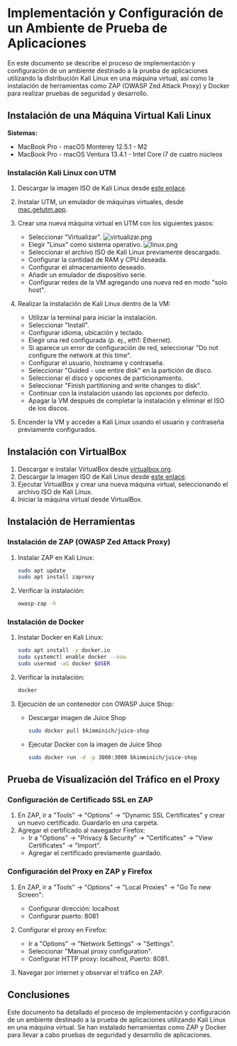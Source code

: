 
# Implementación y Configuración de un Ambiente de Prueba de Aplicaciones

En este documento se describe el proceso de implementación y configuración de un ambiente destinado a la prueba de aplicaciones utilizando la distribución Kali Linux en una máquina virtual, así como la instalación de herramientas como ZAP (OWASP Zed Attack Proxy) y Docker para realizar pruebas de seguridad y desarrollo.

## Instalación de una Máquina Virtual Kali Linux

**Sistemas:**
- MacBook Pro - macOS Monterey 12.5.1 - M2
- MacBook Pro - macOS Ventura 13.4.1 - Intel Core i7 de cuatro núcleos

### Instalación Kali Linux con UTM

1. Descargar la imagen ISO de Kali Linux desde [este enlace](https://www.kali.org/get-kali/#kali-platforms).
2. Instalar UTM, un emulador de máquinas virtuales, desde [mac.getutm.app](https://mac.getutm.app/).
3. Crear una nueva máquina virtual en UTM con los siguientes pasos:
   - Seleccionar "Virtualizar".
     ![virtualizar.png](..%2F..%2F..%2F..%2FDownloads%2Fvirtualizar.png)
   - Elegir "Linux" como sistema operativo.
   ![linux.png](..%2F..%2F..%2F..%2FDownloads%2Flinux.png)
   - Seleccionar el archivo ISO de Kali Linux previamente descargado.
   - Configurar la cantidad de RAM y CPU deseada.
   - Configurar el almacenamiento deseado.
   - Añadir un emulador de dispositivo serie.
   - Configurar redes de la VM agregando una nueva red en modo "solo host".

4. Realizar la instalación de Kali Linux dentro de la VM:
   - Utilizar la terminal para iniciar la instalación.
   - Seleccionar "Install".
   - Configurar idioma, ubicación y teclado.
   - Elegir una red configurada (p. ej., eth1: Ethernet).
   - Si aparece un error de configuración de red, seleccionar "Do not configure the network at this time".
   - Configurar el usuario, hostname y contraseña.
   - Seleccionar "Guided - use entire disk" en la partición de disco.
   - Seleccionar el disco y opciones de particionamiento.
   - Seleccionar "Finish partitioning and write changes to disk".
   - Continuar con la instalación usando las opciones por defecto.
   - Apagar la VM después de completar la instalación y eliminar el ISO de los discos.

5. Encender la VM y acceder a Kali Linux usando el usuario y contraseña previamente configurados.

## Instalación con VirtualBox

1. Descargar e instalar VirtualBox desde [virtualbox.org](https://www.virtualbox.org/).
2. Descargar la imagen ISO de Kali Linux desde [este enlace](https://www.kali.org/get-kali/#kali-platforms).
3. Ejecutar VirtualBox y crear una nueva máquina virtual, seleccionando el archivo ISO de Kali Linux.
4. Iniciar la máquina virtual desde VirtualBox.

## Instalación de Herramientas

### Instalación de ZAP (OWASP Zed Attack Proxy)

1. Instalar ZAP en Kali Linux:
   ```bash
   sudo apt update
   sudo apt install zaproxy
   ```

2. Verificar la instalación:
   ```bash
   owasp-zap -h
   ```

### Instalación de Docker

1. Instalar Docker en Kali Linux:
   ```bash
   sudo apt install -y docker.io
   sudo systemctl enable docker --now
   sudo usermod -aG docker $USER
   ```

2. Verificar la instalación:
   ```bash
   docker
   ```

3. Ejecución de un contenedor con OWASP Juice Shop:
   - Descargar imagen de Juice Shop 
      ```bash
      sudo docker pull bkimminich/juice-shop
      ```
   - Ejecutar Docker con la imagen de Juice Shop
      ```bash
      sudo docker run -d -p 3000:3000 bkimminich/juice-shop
      ```

## Prueba de Visualización del Tráfico en el Proxy

### Configuración de Certificado SSL en ZAP

1. En ZAP, ir a "Tools" -> "Options" -> "Dynamic SSL Certificates" y crear un nuevo certificado. Guardarlo en una carpeta.
2. Agregar el certificado al navegador Firefox:
   - Ir a "Options" -> "Privacy & Security" -> "Certificates" -> "View Certificates" -> "Import".
   - Agregar el certificado previamente guardado.

### Configuración del Proxy en ZAP y Firefox

1. En ZAP, ir a "Tools" -> "Options" -> "Local Proxies" -> "Go To new Screen":
   - Configurar dirección: localhost
   - Configurar puerto: 8081

2. Configurar el proxy en Firefox:
   - Ir a "Options" -> "Network Settings" -> "Settings".
   - Seleccionar "Manual proxy configuration".
   - Configurar HTTP proxy: localhost, Puerto: 8081.

3. Navegar por internet y observar el tráfico en ZAP.

## Conclusiones

Este documento ha detallado el proceso de implementación y configuración de un ambiente destinado a la prueba de aplicaciones utilizando Kali Linux en una máquina virtual. Se han instalado herramientas como ZAP y Docker para llevar a cabo pruebas de seguridad y desarrollo de aplicaciones.
